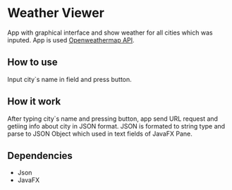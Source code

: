 # Weather Viewer
App with graphical interface and show weather for all cities which was inputed.
App is used [Openweathermap API](https://openweathermap.org/api/).

## How to use
Input city`s name in field and press button.

## How it work
After typing city`s name and pressing button, app send URL request and getiing info about city in JSON format.
JSON is formated to string type and parse to JSON Object which used in text fields of JavaFX Pane.

## Dependencies
- Json
- JavaFX
